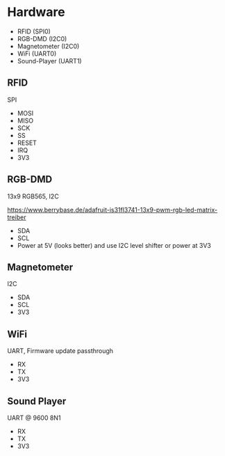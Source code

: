 # Hardware
- RFID (SPI0)
- RGB-DMD (I2C0)
- Magnetometer (I2C0)
- WiFi (UART0)
- Sound-Player (UART1)

## RFID
SPI

- MOSI
- MISO
- SCK
- SS
- RESET
- IRQ
- 3V3

## RGB-DMD
13x9 RGB565, I2C

https://www.berrybase.de/adafruit-is31fl3741-13x9-pwm-rgb-led-matrix-treiber

- SDA
- SCL
- Power at 5V (looks better) and use I2C level shifter or power at 3V3

## Magnetometer
I2C

- SDA
- SCL
- 3V3

## WiFi
UART, Firmware update passthrough

- RX
- TX
- 3V3

## Sound Player
UART @ 9600 8N1

- RX
- TX
- 3V3



